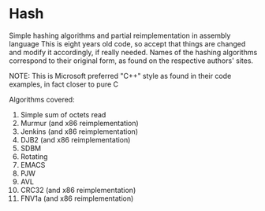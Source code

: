 # Hash
Simple hashing algorithms and partial reimplementation in assembly language
This is eight years old code, so accept that things are changed and modify it accordingly, if really needed.
Names of the hashing algorithms correspond to their original form, as found on the respective authors' sites.

NOTE: This is Microsoft preferred "C++" style as found in their code examples, in fact closer to pure C

Algorithms covered:

1. Simple sum of octets read
2. Murmur (and x86 reimplementation)
3. Jenkins (and x86 reimplementation)
4. DJB2 (and x86 reimplementation)
5. SDBM
6. Rotating
7. EMACS
8. PJW
9. AVL
10. CRC32 (and x86 reimplementation)
11. FNV1a (and x86 reimplementation)
